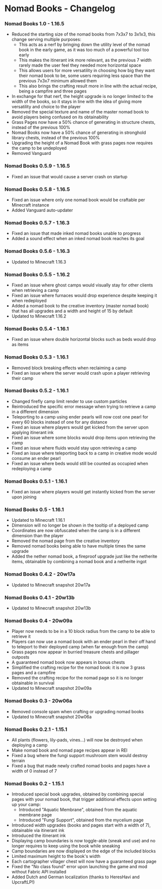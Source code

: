 # Nomad Books - Changelog

### Nomad Books 1.0 - 1.16.5
- Reduced the starting size of the nomad books from 7x3x7 to 3x1x3, this change serving multiple purposes:
    - This acts as a nerf by bringing down the utility level of the nomad book in the early game, as it was too much of a powerful tool too early
    - This makes the itinerant ink more relevant, as the previous 7 width rarely made the user feel they needed more horizontal space
    - This allows users for more versatility in choosing how big they want their nomad book to be, some users requiring less space than the previous 7x3x7 minimum allowed them
    - This also brings the crafting result more in line with the actual recipe, being a campfire and three pages
- In exchange for that nerf, the height upgrade is no longer limited to the width of the books, so it stays in line with the idea of giving more versatility and choice to the player
- Removed the special texture and name of the master nomad book to avoid players being confused on its obtainability
- Grass Pages now have a 50% chance of generating in structure chests, instead of the previous 100%
- Nomad Books now have a 50% chance of generating in stronghold library chests, instead of the previous 100%
- Upgrading the height of a Nomad Book with grass pages now requires the camp to be undeployed
- Removed Vanguard

### Nomad Books 0.5.9 - 1.16.5
- Fixed an issue that would cause a server crash on startup

### Nomad Books 0.5.8 - 1.16.5
- Fixed an issue where only one nomad book would be craftable per Minecraft instance
- Added Vanguard auto-updater

### Nomad Books 0.5.7 - 1.16.3
- Fixed an issue that made inked nomad books unable to progress
- Added a sound effect when an inked nomad book reaches its goal

### Nomad Books 0.5.6 - 1.16.3
- Updated to Minecraft 1.16.3

### Nomad Books 0.5.5 - 1.16.2
- Fixed an issue where ghost camps would visually stay for other clients when retrieving a camp
- Fixed an issue where furnaces would drop experience despite keeping it when redeployed
- Added a nomad book to the creative inventory (master nomad book) that has all upgrades and a width and height of 15 by default
- Updated to Minecraft 1.16.2

### Nomad Books 0.5.4 - 1.16.1
- Fixed an issue where double horizontal blocks such as beds would drop as items

### Nomad Books 0.5.3 - 1.16.1
- Removed block breaking effects when reclaiming a camp
- Fixed an issue where the server would crash upon a player retrieving their camp

### Nomad Books 0.5.2 - 1.16.1
- Changed firefly camp limit render to use custom particles
- Reintroduced the specific error message when trying to retrieve a camp in a different dimension
- Teleporting to a camp using ender pearls will now cost one pearl for every 60 blocks instead of one for any distance
- Fixed an issue where players would get kicked from the server upon applying itinerant ink
- Fixed an issue where some blocks would drop items upon retrieving the camp
- Fixed an issue where fluids would stay upon retrieving a camp
- Fixed an issue where teleporting back to a camp in creative mode would consume an ender pearl
- Fixed an issue where beds would still be counted as occupied when redeploying a camp

### Nomad Books 0.5.1 - 1.16.1
- Fixed an issue where players would get instantly kicked from the server upon joining

### Nomad Books 0.5 - 1.16.1
- Updated to Minecraft 1.16.1
- Dimension will no longer be shown in the tooltip of a deployed camp
- Coordinates are now obfuscated when the camp is in a different dimension than the player
- Removed the nomad page from the creative inventory
- Removed nomad books being able to have multiple times the same upgrade
- Added the nether nomad book, a fireproof upgrade just like the netherite items, obtainable by combining a nomad book and a netherite ingot

### Nomad Books 0.4.2 - 20w17a
- Updated to Minecraft snapshot 20w17a

### Nomad Books 0.4.1 - 20w13b
- Updated to Minecraft snapshot 20w13b

### Nomad Books 0.4 - 20w09a
- Player now needs to be in a 10 block radius from the camp to be able to retrieve it
- Players can now use a nomad book with an ender pearl in their off hand to teleport to their deployed camp (when far enough from the camp)
- Grass pages now appear in burried treasure chests and pillager outposts
- A guaranteed nomad book now appears in bonus chests
- Simplified the crafting recipe for the nomad book: it is now 3 grass pages and a campfire
- Removed the crafting recipe for the nomad page so it is no longer obtainable in survival
- Updated to Minecraft snapshot 20w09a

### Nomad Books 0.3 - 20w06a
- Removed console spam when crafting or upgrading nomad books
- Updated to Minecraft snapshot 20w06a

### Nomad Books 0.2.1 - 1.15.1
- All plants (flowers, lily-pads, vines...) will now be destroyed when deploying a camp
- Make nomad book and nomad page recipes appear in REI
- Fixed a bug where the fungi support mushroom stem would destroy terrain
- Fixed a bug that made newly crafted nomad books and pages have a width of 0 instead of 7

### Nomad Books 0.2 - 1.15.1
- Introduced special book upgrades, obtained by combining special pages with your nomad book, that trigger additional effects upon setting up your camp:
  - Introduced "Aquatic Membrane", obtained from the aquatic membrane page
  - Introduced "Fungi Support", obtained from the mycelium page
- Introduced width upgrades (books and pages start with a width of 7), obtainable via itinerant ink
- Introduced the itinerant ink
- Displaying camp boundaries is now toggle-able (sneak and use) and no longer requires to keep using the book while sneaking
- Camp boundaries are now displayed on the edge of the included blocks
- Limited maximum height to the book's width
- Each cartographer villager chest will now have a guaranteed grass page
- Fixed the "No class found" error upon launching the game and mod without Fabric API installed
- Added Dutch and German localization (thanks to HeresHavi and UpcraftLP!)
